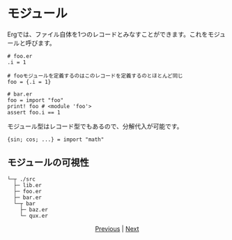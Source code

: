 # モジュール

Ergでは、ファイル自体を1つのレコードとみなすことができます。これをモジュールと呼びます。

```erg: foo.er
# foo.er
.i = 1
```

```erg
# fooモジュールを定義するのはこのレコードを定義するのとほとんど同じ
foo = {.i = 1}
```

```erg: bar.er
# bar.er
foo = import "foo"
print! foo # <module 'foo'>
assert foo.i == 1
```

モジュール型はレコード型でもあるので、分解代入が可能です。

```erg
{sin; cos; ...} = import "math"
```

## モジュールの可視性

```console
└─┬ ./src
  ├─ lib.er
  ├─ foo.er
  ├─ bar.er
  └─┬ bar
    ├─ baz.er
    └─ qux.er
```

<p align='center'>
    <a href='./23_scope.md'>Previous</a> | <a href='./25_object_system.md'>Next</a>
</p>
